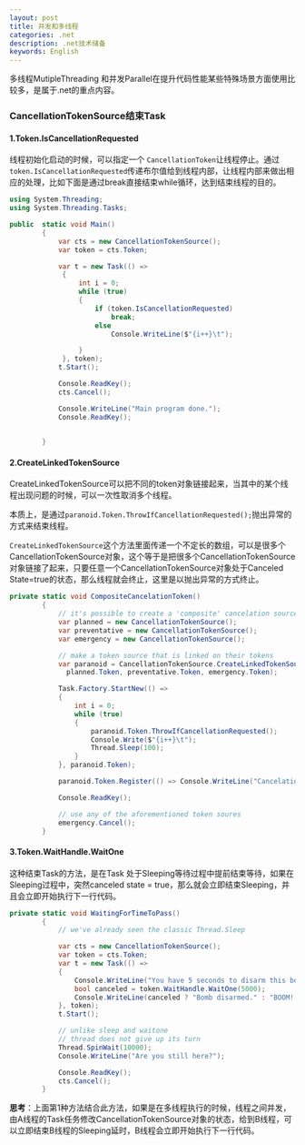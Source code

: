 ```yaml
---
layout: post
title: 并发和多线程
categories: .net
description: .net技术储备
keywords: English
---
```

多线程MutipleThreading 和并发Parallel在提升代码性能某些特殊场景方面使用比较多，是属于.net的重点内容。

### CancellationTokenSource结束Task

#### 1.Token.IsCancellationRequested

线程初始化启动的时候，可以指定一个 `CancellationToken`让线程停止。通过`token.IsCancellationRequested`传递布尔值给到线程内部，让线程内部来做出相应的处理，比如下面是通过break直接结束while循环，达到结束线程的目的。

```c#
using System.Threading;
using System.Threading.Tasks;

public  static void Main()
        {
            var cts = new CancellationTokenSource();
            var token = cts.Token;

            var t = new Task(() =>
             {
                 int i = 0;
                 while (true)
                 {
                     if (token.IsCancellationRequested)
                         break;
                     else
                         Console.WriteLine($"{i++}\t");

                 }
             }, token);
            t.Start();

            Console.ReadKey();
            cts.Cancel();

            Console.WriteLine("Main program done.");
            Console.ReadKey();

            
        }
```



#### 2.CreateLinkedTokenSource

CreateLinkedTokenSource可以把不同的token对象链接起来，当其中的某个线程出现问题的时候，可以一次性取消多个线程。

本质上，是通过`paranoid.Token.ThrowIfCancellationRequested();`抛出异常的方式来结束线程。

`CreateLinkedTokenSource`这个方法里面传递一个不定长的数组，可以是很多个CancellationTokenSource对象，这个等于是把很多个CancellationTokenSource对象链接了起来，只要任意一个CancellationTokenSource对象处于Canceled State=true的状态，那么线程就会终止，这里是以抛出异常的方式终止。

```c#
private static void CompositeCancelationToken()
        {
            // it's possible to create a 'composite' cancelation source that involves several tokens
            var planned = new CancellationTokenSource();
            var preventative = new CancellationTokenSource();
            var emergency = new CancellationTokenSource();

            // make a token source that is linked on their tokens
            var paranoid = CancellationTokenSource.CreateLinkedTokenSource(
              planned.Token, preventative.Token, emergency.Token);

            Task.Factory.StartNew(() =>
            {
                int i = 0;
                while (true)
                {
                    paranoid.Token.ThrowIfCancellationRequested();
                    Console.Write($"{i++}\t");
                    Thread.Sleep(100);
                }
            }, paranoid.Token);

            paranoid.Token.Register(() => Console.WriteLine("Cancelation requested"));

            Console.ReadKey();

            // use any of the aforementioned token soures
            emergency.Cancel();
        }
```



#### 3.Token.WaitHandle.WaitOne

这种结束Task的方法，是在Task 处于Sleeping等待过程中提前结束等待，如果在Sleeping过程中，突然canceled state = true，那么就会立即结束Sleeping，并且会立即开始执行下一行代码。

```c#
private static void WaitingForTimeToPass()
        {
            // we've already seen the classic Thread.Sleep

            var cts = new CancellationTokenSource();
            var token = cts.Token;
            var t = new Task(() =>
            {
                Console.WriteLine("You have 5 seconds to disarm this bomb by pressing a key");
                bool canceled = token.WaitHandle.WaitOne(5000);
                Console.WriteLine(canceled ? "Bomb disarmed." : "BOOM!!!!");
            }, token);
            t.Start();

            // unlike sleep and waitone
            // thread does not give up its turn
            Thread.SpinWait(10000);
            Console.WriteLine("Are you still here?");

            Console.ReadKey();
            cts.Cancel();
        }
```

**思考**：上面第1种方法结合此方法，如果是在多线程执行的时候，线程之间并发，由A线程的Task任务修改CancellationTokenSource对象的状态，给到B线程，可以立即结束B线程的Sleeping延时，B线程会立即开始执行下一行代码。

